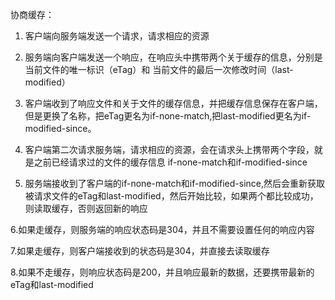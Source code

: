 协商缓存：

1. 客户端向服务端发送一个请求，请求相应的资源
2. 服务端向客户端发送一个响应，在响应头中携带两个关于缓存的信息，分别是 当前文件的唯一标识（eTag）和 当前文件的最后一次修改时间（last-modified）
3. 客户端收到了响应文件和关于文件的缓存信息，并把缓存信息保存在客户端，但是更换了名称，把eTag更名为if-none-match,把last-modified更名为if-modified-since。

4. 客户端第二次请求服务端，请求相应的资源，会在请求头上携带两个字段，就是之前已经请求过的文件的缓存信息 if-none-match和if-modified-since
5. 服务端接收到了客户端的if-none-match和if-modified-since,然后会重新获取被请求文件的eTag和last-modified，然后开始比较，如果两个都比较成功，则读取缓存，否则返回新的响应

6.如果走缓存，则服务端的响应状态码是304，并且不需要设置任何的响应内容 

7.如果走缓存，则客户端接收到的状态码是304，并直接去读取缓存

8.如果不走缓存，则响应状态码是200，并且响应最新的数据，还要携带最新的eTag和last-modified
